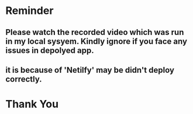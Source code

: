 # Reminder 

## Please watch the recorded video which was run in my local sysyem. Kindly ignore if you face any issues in depolyed app. 
## it is because of 'Netilfy' may be didn't deploy correctly. 
# Thank You
